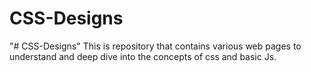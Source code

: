 # CSS-Designs
"# CSS-Designs" 
This is repository that contains various web pages to understand and deep dive into the concepts of css and basic Js.
